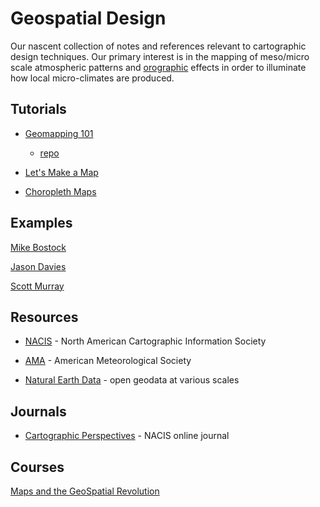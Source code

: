 Geospatial Design
=================

Our nascent collection of notes and references relevant to cartographic design
techniques.  Our primary interest is in the mapping of meso/micro scale
atmospheric patterns and [orographic](http://en.wikipedia.org/wiki/Orography) effects in order to illuminate how local micro-climates are produced. 


## Tutorials

* [Geomapping 101](http://chimera.labs.oreilly.com/books/1230000000345/ch12.html)

  * [repo](https://github.com/alignedleft/d3-book/tree/master/chapter_12)

* [Let's Make a Map](http://bost.ocks.org/mike/map/)

* [Choropleth Maps](http://blog.visual.ly/how-to-make-choropleth-maps-in-d3/)


## Examples

[Mike Bostock](http://bost.ocks.org/mike/)

[Jason Davies](http://www.jasondavies.com/maps/)

[Scott Murray](https://github.com/alignedleft/d3-book/tree/master/chapter_12)


## Resources

* [NACIS](http://www.nacis.org/) - North American Cartographic Information
Society

* [AMA](http://en.wikipedia.org/wiki/American_Meteorological_Society) - American Meteorological Society

* [Natural Earth Data](http://www.naturalearthdata.com) - open geodata at various scales


## Journals

* [Cartographic Perspectives](http://cartographicperspectives.org/index.php/journal) - NACIS online journal


## Courses

[Maps and the GeoSpatial Revolution](https://www.coursera.org/course/maps)
